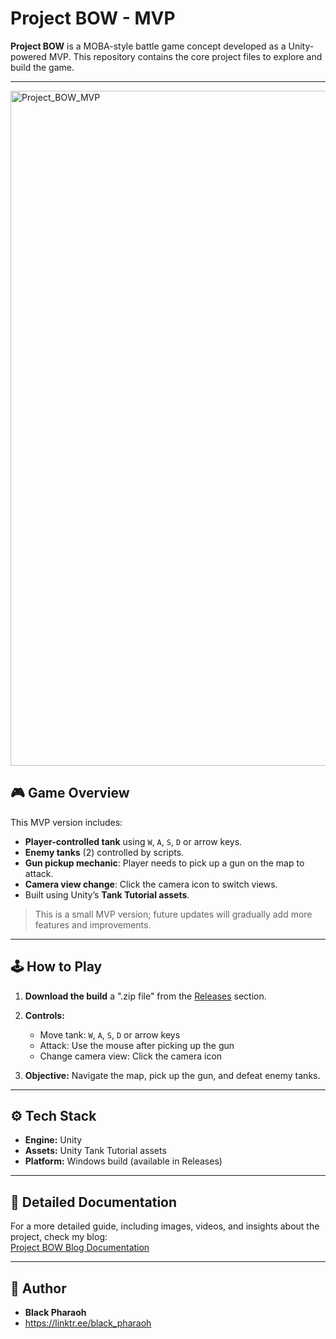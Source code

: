 # Project BOW - MVP

**Project BOW** is a MOBA-style battle game concept developed as a Unity-powered MVP. This repository contains the core project files to explore and build the game.

---

<img width="1980" height="1080" alt="Project_BOW_MVP" src="https://github.com/user-attachments/assets/82b3a2f8-8cb1-4454-9a91-ba995c2a4c5f" />


## 🎮 Game Overview

This MVP version includes:

- **Player-controlled tank** using `W`, `A`, `S`, `D` or arrow keys.  
- **Enemy tanks** (2) controlled by scripts.  
- **Gun pickup mechanic**: Player needs to pick up a gun on the map to attack.  
- **Camera view change**: Click the camera icon to switch views.  
- Built using Unity’s **Tank Tutorial assets**.  

> This is a small MVP version; future updates will gradually add more features and improvements.

---

## 🕹 How to Play

1. **Download the build** a ".zip file" from the [Releases](https://github.com/Black-Pharaoh-V/Project_Bow_MVP/releases) section.
  
2. **Controls:**  
   - Move tank: `W`, `A`, `S`, `D` or arrow keys  
   - Attack: Use the mouse after picking up the gun  
   - Change camera view: Click the camera icon  
3. **Objective:** Navigate the map, pick up the gun, and defeat enemy tanks.

---

## ⚙️ Tech Stack

- **Engine:** Unity  
- **Assets:** Unity Tank Tutorial assets  
- **Platform:** Windows build (available in Releases)  

---

## 📖 Detailed Documentation

For a more detailed guide, including images, videos, and insights about the project, check my blog:  
[Project BOW Blog Documentation](https://playfullpyramid.blogspot.com/2025/10/project-bow.html)

---

## 👤 Author

- **Black Pharaoh** 
- https://linktr.ee/black_pharaoh

